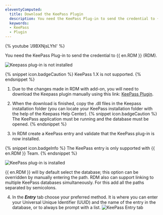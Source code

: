 ```yaml
---
eleventyComputed:
  title: Download the KeePass Plugin
  description: You need the KeePass Plug-in to send the credential to {{ en.RDM }}.
  keywords:
  - KeePass
  - Plugin
---
```

{% youtube 'J9BXNjsLYhI' %}

You need the KeePass Plug-in to send the credential to {{ en.RDM }} (RDM).

![Keepass plug-in is not installed](https://webdevolutions.azureedge.net/docs/en/kb/KB4021.png) 

{% snippet icon.badgeCaution %}
KeePass 1.X is not supported.
{% endsnippet %}
 
1. Due to the changes made in RDM with add-on, you will need to download the Keepass plugin manually using this link: [KeePass Plugin](https://cdn.devolutions.net/download/Devolutions.RemoteDesktopManager.KeePassPlugin.2.1.2.0.zip).
1. When the download is finished, copy the .dll files in the Keepass installation folder (you can locate your KeePass installation folder with the help of the Keepass Help Center). 
{% snippet icon.badgeCaution %} 
The KeePass application must be running and the database must be opened. 
{% endsnippet %}
 
3. In RDM create a KeePass entry and validate that the KeePass plug-in is now installed.  

{% snippet icon.badgeInfo %} 
The KeePass entry is only supported with {{ en.RDM }} Team.
{% endsnippet %}

   ![KeePass plug-in is installed](https://webdevolutions.azureedge.net/docs/en/kb/KB4022.png) 

   {{ en.RDM }} will by default select the database; this option can be overridden by manually entering the path. RDM also can support linking to multiple KeePass databases simultaneously. For this add all the paths separated by semicolons. 

4. In the ***Entry*** tab choose your preferred method. It is where you can enter your Universal Unique Identifier (UUID) and the name of the entry in the database, or to always be prompt with a list. 
![KeePass Entry tab](https://webdevolutions.azureedge.net/docs/en/kb/KB4023.png) 
